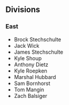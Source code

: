 ## Divisions

### East 
- Brock Stechschulte
- Jack Wick
- James Stechschulte
- Kyle Shoup
- Anthony Dietz
- Kyle Roepken
- Marshal Hubbard
- Sam Bornhorst
- Tom Mangin
- Zach Balsiger
